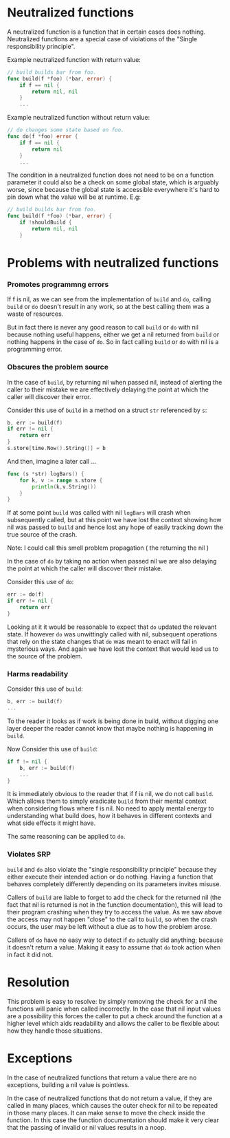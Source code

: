 # Neutralized functions

A neutralized function is a function that in certain cases does nothing.
Neutralized functions are a special case of violations of the "Single
responsibility principle".

Example neutralized function with return value:

```go
// build builds bar from foo.
func build(f *foo) (*bar, error) {
	if f == nil {
		return nil, nil
	}
	...
```

Example neutralized function without return value:
```go
// do changes some state based on foo.
func do(f *foo) error {
	if f == nil {
		return nil
	}
	...
```

The condition in a neutralized function does not need to be on a function
parameter it could also be a check on some global state, which is arguably
worse, since because the global state is accessible everywhere it's hard to pin
down what the value will be at runtime.
E.g:
```go
// build builds bar from foo.
func build(f *foo) (*bar, error) {
	if !shouldBuild {
		return nil, nil
	}
```

# Problems with neutralized functions

### Promotes programmng errors

If f is nil, as we can see from the implementation of `build` and `do`, calling
`build` or `do` doesn't result in any work, so at the best calling them was
a waste of resources.

But in fact there is never any good reason to call `build` or `do` with nil
because nothing useful happens, either we  get a nil returned from `build` or
nothing happens in the case of `do`. So in fact calling `build` or `do` with
nil is a programming error. 

### Obscures the problem source

In the case of `build`, by returning nil when passed nil, instead of alerting
the caller to their mistake we are effectively delaying the point at which the
caller will discover their error.

Consider this use of `build` in a method on a struct `str` referenced by `s`:
```go
b, err := build(f)
if err != nil {
	return err
}
s.store[time.Now().String()] = b
```

And then, imagine a later call ...
```go
func (s *str) logBars() {
	for k, v := range s.store {
		println(k,v.String())
	}
}
```

If at some point `build` was called with nil `logBars` will crash when
subsequently called, but at this point we have lost the context showing how nil
was passed to `build` and hence lost any hope of easily tracking down the true
source of the crash.

Note: I could call this smell problem propagation ( the returning the nil )

In the case of `do` by taking no action when passed nil we are also delaying
the point at which the caller will discover their mistake.

Consider this use of `do`:
```go
err := do(f)
if err != nil {
	return err
}
```

Looking at it it would be reasonable to expect that `do` updated the relevant
state. If however `do` was unwittingly called with nil, subsequent operations
that rely on the state changes that `do` was meant to enact will fail in
mysterious ways. And again we have lost the context that would lead us to the
source of the problem.

### Harms readability

Consider this use of `build`:
```go
b, err := build(f)
...
```

To the reader it looks as if work is being done in build, without digging one
layer deeper the reader cannot know that maybe nothing is happening in `build`.

Now Consider this use of `build`:
```go
if f != nil {
	b, err := build(f)
	...
}

```

It is immediately obvious to the reader that if f is nil, we do not call
`build`. Which allows them to simply eradicate `build` from their mental
context when considering flows where f is nil. No need to apply mental energy
to understanding what build does, how it behaves in different contexts and what
side effects it might have.

The same reasoning can be applied to `do`.

### Violates SRP

`build` and `do` also violate the "single responsibility principle" because
they either execute their intended action or do nothing. Having a function that
behaves completely differently depending on its parameters invites misuse.

Callers of `build` are liable to forget to add the check for the returned nil (the
fact that nil is returned is not in the function documentation), this will lead
to their program crashing when they try to access the value. As we saw above
the access may not happen "close" to the call to `build`, so when the crash
occurs, the user may be left without a clue as to how the problem arose.

Callers of `do` have no easy way to detect if `do` actually did anything;
because it doesn't return a value. Making it easy to assume that `do` took
action when in fact it did not.

# Resolution

This problem is easy to resolve: by simply removing the check for a nil the
functions will panic when called incorrectly. In the case that nil input values
are a possibility this forces the caller to put a check around the function at
a higher level which aids readability and allows the caller to be flexible
about how they handle those situations.

# Exceptions

In the case of neutralized functions that return a value there are no
exceptions, building a nil value is pointless.

In the case of neutralized functions that do not return a value, if they are
called in many places, which causes the outer check for nil to be repeated in
those many places. It can make sense to move the check inside the function.  In
this case the function documentation should make it very clear that the passing
of invalid or nil values results in a noop.
